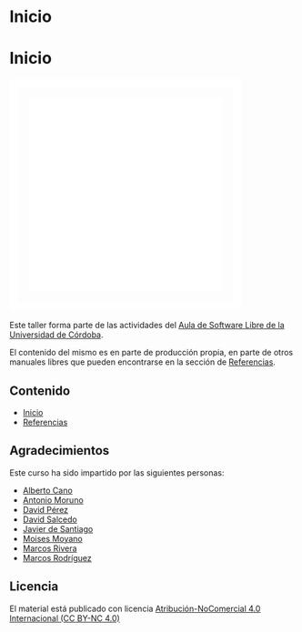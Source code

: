 # Inicio

# Inicio

![Aula Software Libre de la UCO](images/logo-cuadrado-invertido.svg)

Este taller forma parte de las actividades del [Aula de Software Libre de la
Universidad de Córdoba](https://www.uco.es/aulasoftwarelibre).

El contenido del mismo es en parte de producción propia, en parte de otros
manuales libres que pueden encontrarse en la sección de [Referencias](/referencias).

## Contenido

- [Inicio](index)
- [Referencias](referencias)

## Agradecimientos

Este curso ha sido impartido por las siguientes personas:

- [Alberto Cano](https://github.com/0Kan0)
- [Antonio Moruno](https://github.com/moruno21)
- [David Pérez](https://github.com/Davison27)
- [David Salcedo](https://github.com/Salsedini)
- [Javier de Santiago](https://github.com/jdes01)
- [Moises Moyano](https://github.com/mmc2001)
- [Marcos Rivera](https://github.com/MarcosRigal)
- [Marcos Rodríguez](https://github.com/mark-doblefilo)

## Licencia

El material está publicado con licencia [Atribución-NoComercial 4.0 Internacional (CC BY-NC 4.0)](https://creativecommons.org/licenses/by-nc/4.0/deed.es)